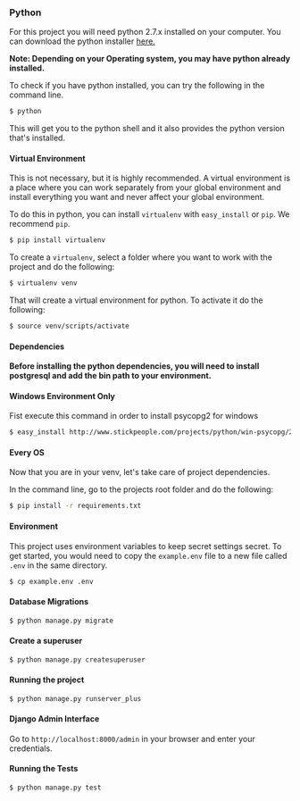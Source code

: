 ### Python

For this project you will need python 2.7.x installed on your computer.
You can download the python installer [here.](https://www.python.org/downloads/)

**Note: Depending on your Operating system, you may have python already installed.**

To check if you have python installed, you can try the following in the command line.

```bash
$ python
```

This will get you to the python shell and it also provides the python version that's installed.

#### Virtual Environment

This is not necessary, but it is highly recommended. A virtual environment is a place where
you can work separately from your global environment and install everything you want and never
affect your global environment.

To do this in python, you can install `virtualenv` with `easy_install` or `pip`. We recommend `pip`.

```bash
$ pip install virtualenv
```

To create a `virtualenv`, select a folder where you want to work with the project and do the following:
 
```bash
$ virtualenv venv
```

That will create a virtual environment for python. To activate it do the following:

```bash
$ source venv/scripts/activate
```

#### Dependencies

**Before installing the python dependencies, you will need to install postgresql
 and add the bin path to your environment.**

#### Windows Environment Only

Fist execute this command in order to install psycopg2 for windows

```bash
$ easy_install http://www.stickpeople.com/projects/python/win-psycopg/2.6.1/psycopg2-2.6.1.win32-py2.7-pg9.4.4-release.exe
```

#### Every OS
Now that you are in your venv, let's take care of project dependencies.

In the command line, go to the projects root folder and do the following:

```bash
$ pip install -r requirements.txt
```

#### Environment

This project uses environment variables to keep secret settings secret. To get started, you would need to copy the `example.env` file to a new file called `.env` in the same directory.

```bash
$ cp example.env .env
```

#### Database Migrations

```bash
$ python manage.py migrate
```

#### Create a superuser

```bash
$ python manage.py createsuperuser
```

#### Running the project

```bash
$ python manage.py runserver_plus
```

#### Django Admin Interface

Go to `http://localhost:8000/admin` in your browser and enter your credentials.

#### Running the Tests

```bash
$ python manage.py test
```
